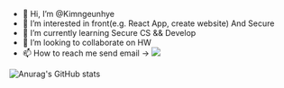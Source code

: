 - 👋 Hi, I’m @Kimngeunhye
- 👀 I’m interested in front(e.g. React App, create website) And Secure
- 🌱 I’m currently learning Secure CS && Develop
- 💞️ I’m looking to collaborate on HW
- 📫 How to reach me send email -> <a href="https://mail.google.com/mail/" target="_blank"><img src="https://img.shields.io/badge/-990000?style=plastic&logo=#EA4335&logoColor=FFFFFF"/></a>

<!---
Kimngeunhye/Kimngeunhye is a ✨ special ✨ repository because its `README.md` (this file) appears on your GitHub profile.
You can click the Preview link to take a look at your changes.
--->
![Anurag's GitHub stats](https://github-readme-stats.vercel.app/api?username=Kimngeunhye&show_icons=true&theme=radical)

